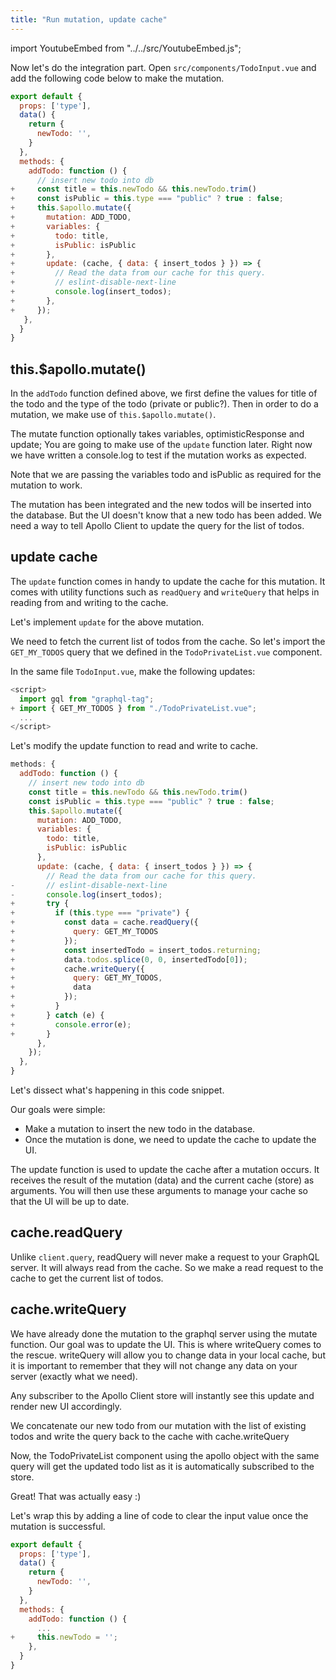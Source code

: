 ```yaml
---
title: "Run mutation, update cache"
---
```


import YoutubeEmbed from "../../src/YoutubeEmbed.js";

<YoutubeEmbed link="https://www.youtube.com/embed/qHPGWfpqQ3o" />

Now let's do the integration part. Open `src/components/TodoInput.vue` and add the following code below to make the mutation.

```javascript
export default {
  props: ['type'],
  data() {
    return {
      newTodo: '',
    }
  },
  methods: {
    addTodo: function () {
      // insert new todo into db
+     const title = this.newTodo && this.newTodo.trim()
+     const isPublic = this.type === "public" ? true : false;
+     this.$apollo.mutate({
+       mutation: ADD_TODO,
+       variables: {
+         todo: title,
+         isPublic: isPublic
+       },
+       update: (cache, { data: { insert_todos } }) => {
+         // Read the data from our cache for this query.
+         // eslint-disable-next-line
+         console.log(insert_todos);
+       },
+     });
   },
  }
}
```

## this.$apollo.mutate()

In the `addTodo` function defined above, we first define the values for title of the todo and the type of the todo (private or public?). Then in order to do a mutation, we make use of `this.$apollo.mutate()`.

The mutate function optionally takes variables, optimisticResponse and update; You are going to make use of the `update` function later. Right now we have written a console.log to test if the mutation works as expected.

Note that we are passing the variables todo and isPublic as required for the mutation to work.

The mutation has been integrated and the new todos will be inserted into the database. But the UI doesn't know that a new todo has been added. We need a way to tell Apollo Client to update the query for the list of todos.

## update cache

The `update` function comes in handy to update the cache for this mutation. It comes with utility functions such as `readQuery` and `writeQuery` that helps in reading from and writing to the cache.

Let's implement `update` for the above mutation.

We need to fetch the current list of todos from the cache. So let's import the `GET_MY_TODOS` query that we defined in the `TodoPrivateList.vue` component.

In the same file `TodoInput.vue`, make the following updates:

```javascript
<script>
  import gql from "graphql-tag";
+ import { GET_MY_TODOS } from "./TodoPrivateList.vue";
  ...
</script>
```

Let's modify the update function to read and write to cache.

```javascript
methods: {
  addTodo: function () {
    // insert new todo into db
    const title = this.newTodo && this.newTodo.trim()
    const isPublic = this.type === "public" ? true : false;
    this.$apollo.mutate({
      mutation: ADD_TODO,
      variables: {
        todo: title,
        isPublic: isPublic
      },
      update: (cache, { data: { insert_todos } }) => {
        // Read the data from our cache for this query.
-       // eslint-disable-next-line
-       console.log(insert_todos);
+       try {
+         if (this.type === "private") {
+           const data = cache.readQuery({
+             query: GET_MY_TODOS
+           });
+           const insertedTodo = insert_todos.returning;
+           data.todos.splice(0, 0, insertedTodo[0]);
+           cache.writeQuery({
+             query: GET_MY_TODOS,
+             data
+           });
+         }
+       } catch (e) {
+         console.error(e);
+       }
      },
    });
  },
}
```

Let's dissect what's happening in this code snippet.

Our goals were simple:

- Make a mutation to insert the new todo in the database.
- Once the mutation is done, we need to update the cache to update the UI.

The update function is used to update the cache after a mutation occurs.
It receives the result of the mutation (data) and the current cache (store) as arguments. You will then use these arguments to manage your cache so that the UI will be up to date.

cache.readQuery
---------------

Unlike `client.query`, readQuery will never make a request to your GraphQL server. It will always read from the cache. So we make a read request to the cache to get the current list of todos.

cache.writeQuery
----------------

We have already done the mutation to the graphql server using the mutate function. Our goal was to update the UI. This is where writeQuery comes to the rescue. writeQuery will allow you to change data in your local cache, but it is important to remember that they will not change any data on your server (exactly what we need).

  Any subscriber to the Apollo Client store will instantly see this update and render new UI accordingly.

We concatenate our new todo from our mutation with the list of existing todos and write the query back to the cache with cache.writeQuery

Now, the TodoPrivateList component using the apollo object with the same query will get the updated todo list as it is automatically subscribed to the store.

Great! That was actually easy :)

Let's wrap this by adding a line of code to clear the input value once the mutation is successful.

```javascript
export default {
  props: ['type'],
  data() {
    return {
      newTodo: '',
    }
  },
  methods: {
    addTodo: function () {
      ...
+     this.newTodo = '';
    },
  }
}
```

